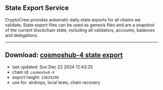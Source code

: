 ## State Export Service
CryptoCrew provides automatic daily state exports for all chains we validate. State export files can be used as genesis files and are a snapshot of the current blockchain state, including all validators, accounts, balances and delegations.

---
**Download: [cosmoshub-4 state export](https://dl-eu2.ccvalidators.com/SERVICE/cosmoshub/cosmoshub-4_export_23624290.json)**
---

- last updated: Sun Dec 22 2024 12:43:25
- chain id: `cosmoshub-4`
- export height: `23624290`
- use for: airdrops, local tests, chain recovery

